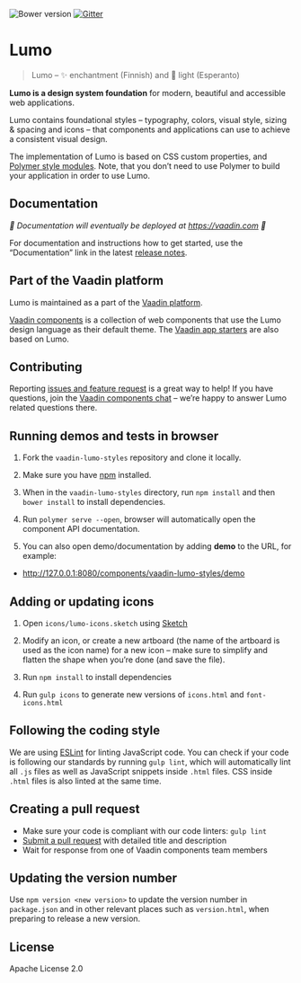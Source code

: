 ![Bower version](https://img.shields.io/bower/v/vaadin-lumo-styles.svg)
[![Gitter](https://badges.gitter.im/Join%20Chat.svg)](https://gitter.im/vaadin/web-components?utm_source=badge&utm_medium=badge&utm_campaign=pr-badge)


# Lumo

> Lumo – ✨ enchantment (Finnish) and 🔆 light (Esperanto)

**Lumo is a design system foundation** for modern, beautiful and accessible web applications.

Lumo contains foundational styles – typography, colors, visual style, sizing & spacing and icons – that components and applications can use to achieve a consistent visual design.

The implementation of Lumo is based on CSS custom properties, and [Polymer style modules](https://www.polymer-project.org/2.0/docs/devguide/style-shadow-dom#style-modules). Note, that you don’t need to use Polymer to build your application in order to use Lumo.


## Documentation

*🚧 Documentation will eventually be deployed at https://vaadin.com 🚧*

For documentation and instructions how to get started, use the “Documentation” link in the latest [release notes](https://github.com/vaadin/vaadin-lumo-styles/releases).


## Part of the Vaadin platform

Lumo is maintained as a part of the [Vaadin platform](https://vaadin.com/).

[Vaadin components](https://vaadin.com/components) is a collection of web components that use the Lumo design language as their default theme. The [Vaadin app starters](https://vaadin.com/start) are also based on Lumo.


## Contributing

Reporting [issues and feature request](https://github.com/vaadin/vaadin-lumo-styles/issues/new) is a great way to help! If you have questions, join the [Vaadin components chat](https://gitter.im/vaadin/vaadin-core-elements) – we’re happy to answer Lumo related questions there.


## Running demos and tests in browser

1. Fork the `vaadin-lumo-styles` repository and clone it locally.

1. Make sure you have [npm](https://www.npmjs.com/) installed.

1. When in the `vaadin-lumo-styles` directory, run `npm install` and then `bower install` to install dependencies.

1. Run `polymer serve --open`, browser will automatically open the component API documentation.

1. You can also open demo/documentation by adding **demo** to the URL, for example:

  - http://127.0.0.1:8080/components/vaadin-lumo-styles/demo


## Adding or updating icons

1. Open `icons/lumo-icons.sketch` using [Sketch](https://sketchapp.com)

1. Modify an icon, or create a new artboard (the name of the artboard is used as the icon name) for a new icon – make sure to simplify and flatten the shape when you’re done (and save the file).

1. Run `npm install` to install dependencies

1. Run `gulp icons` to generate new versions of `icons.html` and `font-icons.html`


## Following the coding style

We are using [ESLint](http://eslint.org/) for linting JavaScript code. You can check if your code is following our standards by running `gulp lint`, which will automatically lint all `.js` files as well as JavaScript snippets inside `.html` files. CSS inside `.html` files is also linted at the same time.


## Creating a pull request

  - Make sure your code is compliant with our code linters: `gulp lint`
  - [Submit a pull request](https://www.digitalocean.com/community/tutorials/how-to-create-a-pull-request-on-github) with detailed title and description
  - Wait for response from one of Vaadin components team members


## Updating the version number
Use `npm version <new version>` to update the version number in `package.json` and in other relevant places such as `version.html`, when preparing to release a new version.


## License

Apache License 2.0
